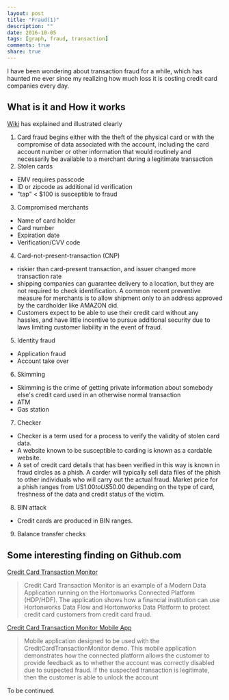 ```yaml
---
layout: post
title: "Fraud(1)"
description: ""
date: 2016-10-05
tags: [graph, fraud, transaction]
comments: true
share: true
---
```


I have been wondering about transaction fraud for a while, which has haunted me ever since 
my realizing how much loss it is costing credit card companies every day. 

## What is it and How it works
[Wiki](https://en.wikipedia.org/wiki/Credit_card_fraud) has explained and illustrated clearly
1. Card fraud begins either with the theft of the physical card or with the compromise of data associated with the account, 
including the card account number or other information that would routinely and 
necessarily be available to a merchant during a legitimate transaction
2. Stolen cards
  - EMV requires passcode
  - ID or zipcode as additional id verification
  - "tap" < $100 is susceptible to fraud
3. Compromised merchants 
  - Name of card holder
  - Card number
  - Expiration date
  - Verification/CVV code
4. Card-not-present-transaction (CNP)
  - riskier than card-present transaction, and issuer changed more transaction rate
  - shipping companies can guarantee delivery to a location, but they are not required to check identification. 
  A common recent preventive measure for merchants is to allow shipment only to an address approved by the cardholder like AMAZON did. 
  - Customers expect to be able to use their credit card without any hassles, 
  and have little incentive to pursue additional security due to laws limiting customer liability in the event of fraud.
5. Identity fraud
  - Application fraud
  - Account take over
6. Skimming
  - Skimming is the crime of getting private information about somebody else's credit card used in an otherwise normal transaction
  - ATM
  - Gas station
7. Checker
  - Checker is a term used for a process to verify the validity of stolen card data.
  - A website known to be susceptible to carding is known as a cardable website.
  - A set of credit card details that has been verified in this way is known in fraud circles as a phish. 
  A carder will typically sell data files of the phish to other individuals who will carry out the actual fraud. 
  Market price for a phish ranges from US$1.00 to US$50.00 depending on the type of card, 
  freshness of the data and credit status of the victim.
8. BIN attack
  - Credit cards are produced in BIN ranges. 
9. Balance transfer checks
  
## Some interesting finding on Github.com
[Credit Card Transaction Monitor](https://github.com/vakshorton/CreditCardTransactionMonitor) 

> Credit Card Transaction Monitor is an example of a Modern Data Application running on the Hortonworks Connected Platform (HDP/HDF).
The application shows how a financial institution can use Hortonworks Data Flow and Hortonworks Data Platform to 
protect credit card customers from credit card fraud. 

[Credit Card Transaction Monitor Mobile App](https://github.com/vakshorton/CreditCardTransactionMonitorMobileApp)

> Mobile application designed to be used with the CreditCardTransactionMonitor demo.
This mobile application demonstrates how the connected platform allows the customer to provide feedback as 
to whether the account was correctly disabled due to suspected fraud. If the suspected transaction is legitimate, 
then the customer is able to unlock the account

To be continued. 
